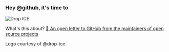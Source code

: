 ### Hey @github, it's time to

![Drop ICE](https://avatars2.githubusercontent.com/u/58058809?s=460&u=98d5957de9ace30ae6db75da31767eabdf9f3f6a&v=4)

What's this about? [📨 An open letter to GitHub from the maintainers of open source projects](https://github.com/drop-ice/dear-github-2.0)

Logo courtesy of @drop-ice.
